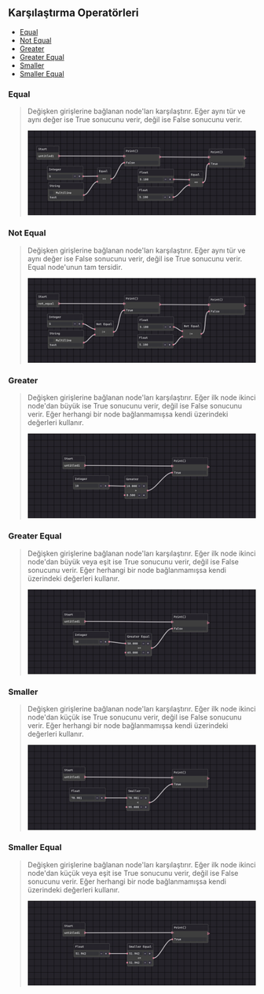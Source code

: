## Karşılaştırma Operatörleri

- [Equal](#Equal)
- [Not Equal](#Not-Equal)
- [Greater](#Greater)
- [Greater Equal](#Greater-Equal)
- [Smaller](#Set-Float)
- [Smaller Equal](#Smaller-Equal)


### Equal

> Değişken girişlerine bağlanan node'ları karşılaştırır. Eğer aynı tür ve aynı değer ise True sonucunu verir, değil ise False sonucunu verir.
>
> ![Equal Node](/Node-Grupları/Karşılaştırma-Operatörleri/images/equal.png)

### Not Equal

> Değişken girişlerine bağlanan node'ları karşılaştırır. Eğer aynı tür ve aynı değer ise False sonucunu verir, değil ise True sonucunu verir. Equal node'unun tam tersidir.
>
> ![Not Equal Node](/Node-Grupları/Karşılaştırma-Operatörleri/images/not_equal.png)

### Greater

> Değişken girişlerine bağlanan node'ları karşılaştırır. Eğer ilk node ikinci node'dan büyük ise True sonucunu verir, değil ise False sonucunu verir. Eğer herhangi bir node bağlanmamışsa kendi üzerindeki değerleri kullanır.
>
> ![Greater Node](/Node-Grupları/Karşılaştırma-Operatörleri/images/greater.png)

### Greater Equal

> Değişken girişlerine bağlanan node'ları karşılaştırır. Eğer ilk node ikinci node'dan büyük veya eşit ise True sonucunu verir, değil ise False sonucunu verir. Eğer herhangi bir node bağlanmamışsa kendi üzerindeki değerleri kullanır.
>
> ![Greater Node](/Node-Grupları/Karşılaştırma-Operatörleri/images/greater_equal.png)

### Smaller
 
> Değişken girişlerine bağlanan node'ları karşılaştırır. Eğer ilk node ikinci node'dan küçük ise True sonucunu verir, değil ise False sonucunu verir. Eğer herhangi bir node bağlanmamışsa kendi üzerindeki değerleri kullanır.
>
> ![Smaller Node](/Node-Grupları/Karşılaştırma-Operatörleri/images/smaller.png)

### Smaller Equal

> Değişken girişlerine bağlanan node'ları karşılaştırır. Eğer ilk node ikinci node'dan küçük veya eşit ise True sonucunu verir, değil ise False sonucunu verir. Eğer herhangi bir node bağlanmamışsa kendi üzerindeki değerleri kullanır.
>
> ![Smaller Node](/Node-Grupları/Karşılaştırma-Operatörleri/images/smaller_equal.png)